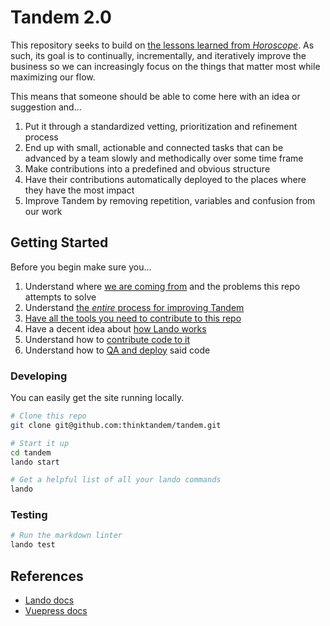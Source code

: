 # Tandem 2.0

This repository seeks to build on [the lessons learned from _Horoscope_](https://docs.thinktandem.io/manifesto/history.html#horoscope). As such, its goal is to continually, incrementally, and iteratively improve the business so we can increasingly focus on the things that matter most while maximizing our flow.

This means that someone should be able to come here with an idea or suggestion and...

1. Put it through a standardized vetting, prioritization and refinement process
2. End up with small, actionable and connected tasks that can be advanced by a team slowly and methodically over some time frame
3. Make contributions into a predefined and obvious structure
4. Have their contributions automatically deployed to the places where they have the most impact
5. Improve Tandem by removing repetition, variables and confusion from our work

## Getting Started

Before you begin make sure you...

1. Understand where [we are coming from](https://docs.thinktandem.io/manifesto/history.html#horoscope) and the problems this repo attempts to solve
2. Understand [the _entire_ process for improving Tandem](https://docs.thinktandem.io/guides/improve-tandem.html)
3. [Have all the tools you need to contribute to this repo](https://docs.thinktandem.io/handbook/tools.html)
4. Have a decent idea about [how Lando works](https://docs.devwithlando.io/started.html)
5. Understand how to [contribute code to it](https://docs.thinktandem.io/guides/contributing-code.html)
6. Understand how to [QA and deploy](https://docs.thinktandem.io/guides/qaing-code.html) said code

### Developing

You can easily get the site running locally.

```bash
# Clone this repo
git clone git@github.com:thinktandem/tandem.git

# Start it up
cd tandem
lando start

# Get a helpful list of all your lando commands
lando
```

### Testing

```bash
# Run the markdown linter
lando test
```

## References

* [Lando docs](https://docs.devwithlando.io/)
* [Vuepress docs](https://vuepress.vuejs.org)
